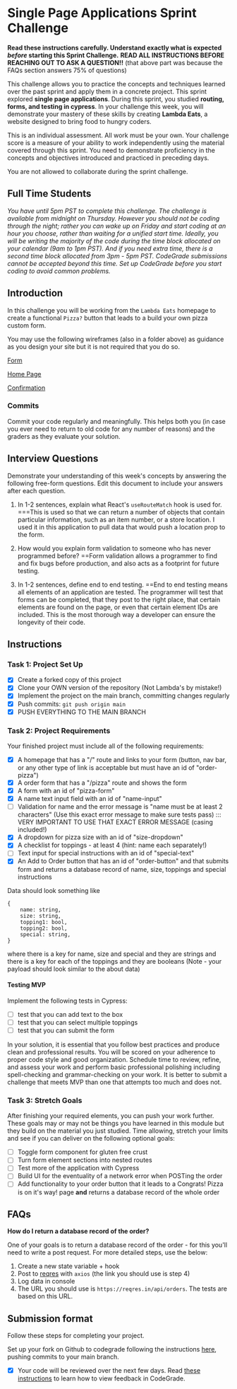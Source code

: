 # Single Page Applications Sprint Challenge

**Read these instructions carefully. Understand exactly what is expected
_before_ starting this Sprint Challenge.** **READ ALL INSTRUCTIONS BEFORE
REACHING OUT TO ASK A QUESTION!!** (that above part was because the FAQs section
answers 75% of questions)

This challenge allows you to practice the concepts and techniques learned over
the past sprint and apply them in a concrete project. This sprint explored
**single page applications**. During this sprint, you studied **routing, forms,
and testing in cypress**. In your challenge this week, you will demonstrate your
mastery of these skills by creating **Lambda Eats**, a website designed to bring
food to hungry coders.

This is an individual assessment. All work must be your own. Your challenge
score is a measure of your ability to work independently using the material
covered through this sprint. You need to demonstrate proficiency in the concepts
and objectives introduced and practiced in preceding days.

You are not allowed to collaborate during the sprint challenge.

## Full Time Students

_You have until 5pm PST to complete this challenge. The challenge is available
from midnight on Thursday. However you should not be coding through the night;
rather you can wake up on Friday and start coding at an hour you choose, rather
than waiting for a unified start time. Ideally, you will be writing the majority
of the code during the time block allocated on your calendar (9am to 1pm PST).
And if you need extra time, there is a second time block allocated from 3pm -
5pm PST. CodeGrade submissions cannot be accepted beyond this time. Set up
CodeGrade before you start coding to avoid common problems._

## Introduction

In this challenge you will be working from the `Lambda Eats` homepage to create
a functional `Pizza?` button that leads to a build your own pizza custom form.

You may use the following wireframes (also in a folder above) as guidance as you
design your site but it is not required that you do so.

[Form](https://tk-assets.lambdaschool.com/d43783ef-e6a8-4154-ba68-430e2275fddc_Form.png)

[Home Page](https://tk-assets.lambdaschool.com/ed737cf5-723e-428d-9b25-192143c8b71f_HomePage.png)

[Confirmation](https://tk-assets.lambdaschool.com/a0f43a34-9fab-4d2b-89f7-e23b22d32964_Pizza.gif)

### Commits

Commit your code regularly and meaningfully. This helps both you (in case you
ever need to return to old code for any number of reasons) and the graders as
they evaluate your solution.

## Interview Questions

Demonstrate your understanding of this week's concepts by answering the
following free-form questions. Edit this document to include your answers after
each question.

1. In 1-2 sentences, explain what React's `useRouteMatch` hook is used for.
   ===This is used so that we can return a number of objects that contain
   particular information, such as an item number, or a store location. I used
   it in this application to pull data that would push a location prop to the
   form.

1. How would you explain form validation to someone who has never programmed
   before? ==Form validation allows a programmer to find and fix bugs before
   production, and also acts as a footprint for future testing.

1. In 1-2 sentences, define end to end testing. ==End to end testing means all
   elements of an application are tested. The programmer will test that forms
   can be completed, that they post to the right place, that certain elements
   are found on the page, or even that certain element IDs are included. This is
   the most thorough way a developer can ensure the longevity of their code.

## Instructions

### Task 1: Project Set Up

-  [x] Create a forked copy of this project
-  [x] Clone your OWN version of the repository (Not Lambda's by mistake!)
-  [x] Implement the project on the main branch, committing changes regularly
-  [x] Push commits: `git push origin main`
-  [x] PUSH EVERYTHING TO THE MAIN BRANCH

### Task 2: Project Requirements

Your finished project must include all of the following requirements:

-  [x] A homepage that has a "/" route and links to your form (button, nav bar,
       or any other type of link is acceptable but must have an id of
       "order-pizza")
-  [x] A order form that has a "/pizza" route and shows the form
-  [x] A form with an id of "pizza-form"
-  [x] A name text input field with an id of "name-input"
-  [ ] Validation for name and the error message is "name must be at least 2
       characters" (Use this exact error message to make sure tests pass) :::
       VERY IMPORTANT TO USE THAT EXACT ERROR MESSAGE (casing included!)
-  [x] A dropdown for pizza size with an id of "size-dropdown"
-  [x] A checklist for toppings - at least 4 (hint: name each separately!)
-  [ ] Text input for special instructions with an id of "special-text"
-  [x] An Add to Order button that has an id of "order-button" and that submits
       form and returns a database record of name, size, toppings and special
       instructions

Data should look something like

```
{
    name: string,
    size: string,
    topping1: bool,
    topping2: bool,
    special: string,
}
```

where there is a key for name, size and special and they are strings and there
is a key for each of the toppings and they are booleans (Note - your payload
should look similar to the about data)

#### Testing MVP

Implement the following tests in Cypress:

-  [ ] test that you can add text to the box
-  [ ] test that you can select multiple toppings
-  [ ] test that you can submit the form

In your solution, it is essential that you follow best practices and produce
clean and professional results. You will be scored on your adherence to proper
code style and good organization. Schedule time to review, refine, and assess
your work and perform basic professional polishing including spell-checking and
grammar-checking on your work. It is better to submit a challenge that meets MVP
than one that attempts too much and does not.

### Task 3: Stretch Goals

After finishing your required elements, you can push your work further. These
goals may or may not be things you have learned in this module but they build on
the material you just studied. Time allowing, stretch your limits and see if you
can deliver on the following optional goals:

-  [ ] Toggle form component for gluten free crust
-  [ ] Turn form element sections into nested routes
-  [ ] Test more of the application with Cypress
-  [ ] Build UI for the eventuality of a network error when POSTing the order
-  [ ] Add functionality to your order button that it leads to a Congrats! Pizza
       is on it's way! page **and** returns a database record of the whole order

## FAQs

**How do I return a database record of the order?**

One of your goals is to return a database record of the order - for this you'll
need to write a post request. For more detailed steps, use the below:

1. Create a new state variable + hook
2. Post to [reqres](https://reqres.in/) with `axios` (the link you should use is
   step 4)
3. Log data in console
4. The URL you should use is `https://reqres.in/api/orders`. The tests are based
   on this URL.

## Submission format

Follow these steps for completing your project.

Set up your fork on Github to codegrade following the instructions
[here](https://lambdaschool.instructure.com/courses/1675/assignments/51399?module_item_id=617624),
pushing commits to your main branch.

-  [x] Your code will be reviewed over the next few days. Read
       [these instructions](https://www.notion.so/How-to-View-Feedback-in-CodeGrade-c5147cee220c4044a25de28bcb6bb54a)
       to learn how to view feedback in CodeGrade.
